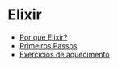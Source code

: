 # Elixir

* [Por que Elixir?](https://elixirschool.com/pt/why)
* [Primeiros Passos](https://elixirschool.com/pt/lessons/basics/basics)
* [Exercícios de aquecimento](./exercicios/README.md)
